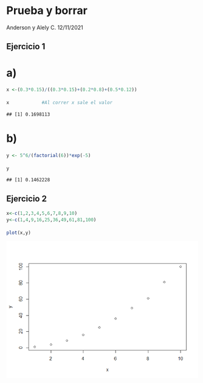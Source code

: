 Prueba y borrar
================
Anderson  y Alely C.
12/11/2021

## Ejercicio 1

# a)

``` r
x <-(0.3*0.15)/((0.3*0.15)+(0.2*0.8)+(0.5*0.12))

x            #Al correr x sale el valor
```

    ## [1] 0.1698113

# b)

``` r
y <- 5^6/(factorial(6))*exp(-5)

y
```

    ## [1] 0.1462228

## Ejercicio 2

``` r
x<-c(1,2,3,4,5,6,7,8,9,10)
y<-c(1,4,9,16,25,36,49,61,81,100)

plot(x,y)
```

![](Sesion-4-prueba_files/figure-gfm/unnamed-chunk-3-1.png)<!-- -->
